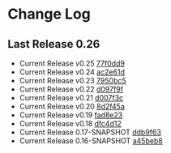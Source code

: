 # Change Log

## Last Release 0.26
* Current Release v0.25 [77f0dd9](77f0dd994e3fd169daca11fe54da35c34e25b2fb)
* Current Release v0.24 [ac2e61d](ac2e61dc5ab69227b81dfcb07fc21b78b10b30d6)
* Current Release v0.23 [7950bc5](7950bc54b74f9dbb9cb1e62450d1d87b06f2a222)
* Current Release v0.22 [d097f9f](d097f9f10214e7f4bbfb614c23a25de7f1af2cf8)
* Current Release v0.21 [d007f3c](d007f3ca775d57f4c7246aba73d97ab41ffc54c2)
* Current Release v0.20 [8d2f45a](8d2f45a18bd2dc4ca485d807f84ded2181e0daa8)
* Current Release v0.19 [fad8e23](fad8e233e293062c86d4d2f3ef8016362b09a4fa)
* Current Release v0.18 [dfc4d12](dfc4d12e332e813f62a074a719da540465238613)
* Current Release 0.17-SNAPSHOT [ddb9f63](ddb9f63b35d60b02985f70d1345bbbd84557a512)
* Current Release 0.16-SNAPSHOT [a45beb8](a45beb8e5400a2934cfdc76bed452d2cd2c55c80)

